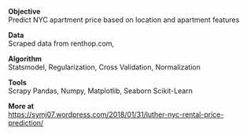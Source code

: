 **Objective**\
Predict NYC apartment price based on location and apartment features

**Data**\
Scraped data from renthop.com,

**Algorithm**\
Statsmodel, Regularization, Cross Validation, Normalization

**Tools**\
Scrapy
Pandas, Numpy, Matplotlib, Seaborn
Scikit-Learn

**More at**\
https://symj07.wordpress.com/2018/01/31/luther-nyc-rental-price-prediction/



